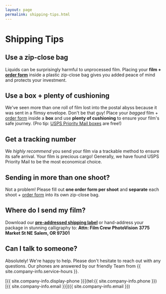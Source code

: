 ```yaml
---
layout: page
permalink: shipping-tips.html
---
```


# Shipping Tips

## Use a zip-close bag
Liquids can be surprisingly harmful to unprocessed film. Placing your **film + <a href="{{site.baseurl}}/images/PhotoVision-Film-Order-Form-Dec-2017.pdf" target="_blank">order form</a>** inside a plastic zip-close bag gives you added peace of mind and protects your investment.

## Use a box + plenty of cushioning
We've seen more than one roll of film lost into the postal abyss because it was sent in a flimsy envelope. Don't be that guy! Place your _bagged_ film + <a href="{{site.baseurl}}/images/PhotoVision-Film-Order-Form-Dec-2017.pdf" target="_blank">order form</a> inside a **box** and use **plenty of cushioning** to ensure your film's safe journey. (Pro tip: [USPS Priority Mail boxes](http://store.usps.com/store/results/free-shipping-supplies/shipping-supplies/_/N-alnx4jZ7d0v8v) are free!)

## Get a tracking number
We _highly recommend_ you send your film via a trackable method to ensure its safe arrival. Your film is precious cargo! Generally, we have found USPS Priority Mail to be the most economical choice. 

## Sending in more than one shoot?
Not a problem! Please fill out **one order form per shoot** and **separate** each shoot + <a href="{{site.baseurl}}/images/PhotoVision-Film-Order-Form-Dec-2017.pdf" target="_blank">order form</a> into its own zip-close bag.

## Where do I send my film?
Download our **<a href="{{site.baseurl}}/images/PhotoVision+Mailing+Label.pdf" target="_blank">pre-addressed shipping label</a>** or hand-address your package in stunning calligraphy to:
**Attn: Film Crew**
**PhotoVision**
**3775 Market St NE**
**Salem, OR 97301**

## Can I talk to someone?
Absolutely! We're happy to help. Please don't hesitate to reach out with any questions. Our phones are answered by our friendly Team from {{ site.company-info.service-hours }}.

[{{ site.company-info.display-phone }}](tel:{{ site.company-info.phone }})  
[{{ site.company-info.email }}]({{ site.company-info.email }})
